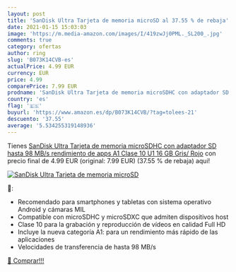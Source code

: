 ```yaml
---
layout: post
title: 'SanDisk Ultra Tarjeta de memoria microSD al 37.55 % de rebaja'
date: 2021-01-15 15:03:03
image: 'https://m.media-amazon.com/images/I/419zwJj0PML._SL200_.jpg'
comments: true
category: ofertas
author: ring
slug: 'B073K14CVB-es'
actualPrice: 4.99 EUR
currency: EUR
price: 4.99
comparePrice: 7.99 EUR
prodname: 'SanDisk Ultra Tarjeta de memoria microSDHC con adaptador SD  hasta 98 MB/s  rendimiento de apps A1  Clase 10  U1  16 GB  Gris/ Rojo'
country: 'es'
flag: '🇪🇸'
buyurl: 'https://www.amazon.es/dp/B073K14CVB/?tag=tolees-21'
descuento: '37.55'
average: '5.534255319148936'
---
```


Tienes [SanDisk Ultra Tarjeta de memoria microSDHC con adaptador SD  hasta 98 MB/s  rendimiento de apps A1  Clase 10  U1  16 GB  Gris/ Rojo](https://www.amazon.es/dp/B073K14CVB/?tag=tolees-21) con precio final de  4.99 EUR (original: 7.99 EUR) (37.55 %  de rebaja) aqui!

[![SanDisk Ultra Tarjeta de memoria microSD](https://m.media-amazon.com/images/I/419zwJj0PML._SL200_.jpg)](https://www.amazon.es/dp/B073K14CVB/?tag=tolees-21)

🔎:

- Recomendado para smartphones y tabletas con sistema operativo Android y cámaras MIL
- Compatible con microSDHC y microSDXC que admiten dispositivos host
- Clase 10 para la grabación y reproducción de vídeos en calidad Full HD
- Incluye la nueva categoría A1: para un rendimiento más rápido de las aplicaciones
- Velocidades de transferencia de hasta 98 MB/s

[🛒 Comprar!!!](https://www.amazon.es/dp/B073K14CVB/?tag=tolees-21)

